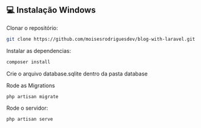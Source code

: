 

## :computer: Instalação Windows

Clonar o repositório:

```bash
git clone https://github.com/moisesrodriguesdev/blog-with-laravel.git
```

Instalar as dependencias:

```bash
composer install
```

Crie o arquivo database.sqlite dentro da pasta database

Rode as Migrations
```bash
php artisan migrate
```

Rode o servidor:

```bash
php artisan serve
```
